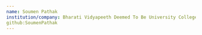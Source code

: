 ```yaml
---
name: Soumen Pathak
institution/company: Bharati Vidyapeeth Deemed To Be University College Of Engineering Pune
github:SoumenPathak
---
```

